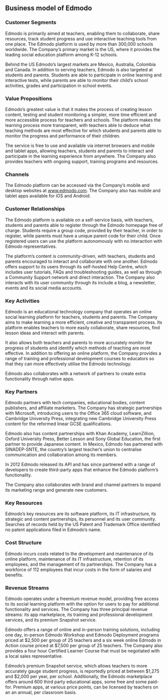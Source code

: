 Business model of Edmodo
------------------------

 ### Customer Segments

 Edmodo is primarily aimed at teachers, enabling them to collaborate, share resources, track student progress and use interactive teaching tools from one place. The Edmodo platform is used by more than 300,000 schools worldwide. The Company’s primary market is the US, where it provides the leading social education platform among K-12 schools.

 Behind the US Edmodo’s largest markets are Mexico, Australia, Colombia and Canada. In addition to serving teachers, Edmodo is also targeted at students and parents. Students are able to participate in online learning and interactive tests, while parents are able to monitor their child’s school activities, grades and participation in school events.

 ### Value Propositions

 Edmodo’s greatest value is that it makes the process of creating lesson content, testing and student monitoring a simpler, more time efficient and more accessible process for teachers and schools. The platform makes the learning process more transparent, with teachers able to deduce what teaching methods are most effective for which students and parents able to monitor the progress and performance of their children.

 The service is free to use and available via internet browsers and mobile and tablet apps, allowing teachers, students and parents to interact and participate in the learning experience from anywhere. The Company also provides teachers with ongoing support, training programs and resources.

 ### Channels

 The Edmodo platform can be accessed via the Company’s mobile and desktop websites at www.edmodo.com. The Company also has mobile and tablet apps available for iOS and Android.

 ### Customer Relationships

 The Edmodo platform is available on a self-service basis, with teachers, students and parents able to register through the Edmodo homepage free of charge. Students require a group code, provided by their teacher, in order to register, while parents must have a unique parent code for their child. Once registered users can use the platform autonomously with no interaction with Edmodo representatives.

 The platform’s content is community-driven, with teachers, students and parents encouraged to interact and collaborate with one another. Edmodo offers support to its users through its self-hosted Help Centre, which includes user tutorials, FAQs and troubleshooting guides, as well as through a Community Support network and direct interaction. The Company also interacts with its user community through its include a blog, a newsletter, events and its social media accounts.

 ### Key Activities

 Edmodo is an educational technology company that operates an online social learning platform for teachers, students and parents. The Company aims to make learning a more efficient, creative and transparent process. Its platform enables teachers to more easily collaborate, share resources, find lesson ideas and interact with parents.

 It also allows both teachers and parents to more accurately monitor the progress of students and identify which methods of teaching are most effective. In addition to offering an online platform, the Company provides a range of training and professional development courses to educators so that they can more effectively utilise the Edmodo technology.

 Edmodo also collaborates with a network of partners to create extra functionality through native apps.

 ### Key Partners

 Edmodo partners with tech companies, educational bodies, content publishers, and affiliate marketers. The Company has strategic partnerships with Microsoft, introducing users to the Office 365 cloud software, and Cambridge University Press, integrating new Cambridge University Press content for the reformed linear GCSE qualifications.

 Edmodo also has content partnerships with Khan Academy, LearnZillion, Oxford University Press, Better Lesson and Sony Global Education, the first partner to provide Japanese content. In Mexico, Edmodo has partnered with SINADEP-SNTE, the country’s largest teacher’s union to centralise communication and collaboration among its members.

 In 2012 Edmodo released its API and has since partnered with a range of developers to create third-party apps that enhance the Edmodo platform’s functionality.

 The Company also collaborates with brand and channel partners to expand its marketing range and generate new customers.

 ### Key Resources

 Edmodo’s key resources are its software platform, its IT infrastructure, its strategic and content partnerships, its personnel and its user community. Searches of records held by the US Patent and Trademark Office identified no patent applications filed in Edmodo’s name.

 ### Cost Structure

 Edmodo incurs costs related to the development and maintenance of its online platform, maintenance of its IT infrastructure, retention of its employees, and the management of its partnerships. The Company has a workforce of 112 employees that incur costs in the form of salaries and benefits.

 ### Revenue Streams

 Edmodo operates under a freemium revenue model, providing free access to its social learning platform with the option for users to pay for additional functionality and services. The Company has three principal revenue streams: its app marketplace, its training and professional development services, and its premium Snapshot service.

 Edmodo offers a range of online and in-person training solutions, including one day, in-person Edmodo Workshop and Edmodo Deployment programs priced at $2,500 per group of 25 teachers and a six week online Edmodo in Action course priced at $7,500 per group of 25 teachers. The Company also provides a four hour Certified Learner Course that must be negotiated with a local sales representative.

 Edmodo’s premium Snapshot service, which allows teachers to more accurately gauge student progress, is reportedly priced at between $1,275 and $2,000 per year, per school. Additionally, the Edmodo marketplace offers around 600 third party educational apps, some free and some paid-for. Premium apps, at various price points, can be licensed by teachers on an an annual, per classroom basis.